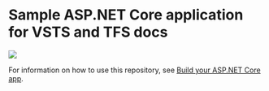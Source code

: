 # Sample ASP.NET Core application for VSTS and TFS docs

[<img src="https://niposoftware.visualstudio.com/_apis/public/build/definitions/aea7d607-6ac2-493d-9394-af80aad728d6/173/badge"/>](https://niposoftware.visualstudio.com/Nfield/Team%20White/_build/index?definitionId=173)

For information on how to use this repository, see [Build your ASP.NET Core app](https://docs.microsoft.com/en-us/vsts/build-release/apps/aspnet/build-aspnet-core).
